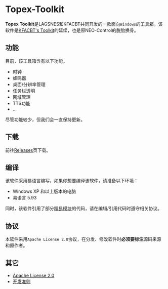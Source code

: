 # Topex-Toolkit

**Topex Toolkit**是LAGSNES和KFACBT共同开发的一款面向`Windows`的工具箱。该软件是[KFACBT's Toolkit](https://github.com/gytxtx/KFACBT_Toolkit)的延续，也是原NEO-Control的脱胎换骨。

## 功能

目前，该工具箱含有以下功能。

- 时钟
- 蜂鸣器
- 桌面/分辨率管理
- 任务栏透明
- 网域管理
- TTS功能
- ...

尽管功能较少，但我们会一直保持更新。

## 下载
前往[Releases](https://github.com/TopexStudio/Topex-Toolkit/releases)页下载。

## 编译

该软件采用易语言编写，如果你想要编译该软件，请准备以下环境：

- Windows XP 和以上版本的电脑
- 易语言 5.93

同时，该软件引用了部分[精易模块](https://bbs.125.la)的代码，请在编辑/引用代码时遵守相关协议。

## 协议

本软件采用`Apache License 2.0`协议，在分发、修改软件时**必须要标注**源码来源和原作者。

## 其它
 - [Apache License 2.0](https://topexstudio.github.io/apachelicense2)
 - [开发准则](https://topexstudio.github.io/Topex-Toolkit/devloper-rule)
